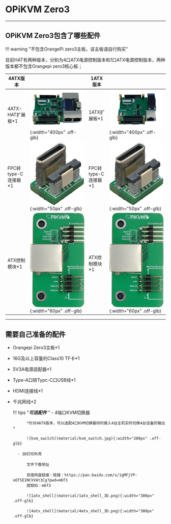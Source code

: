 # OPiKVM Zero3

---

## OPiKVM Zero3包含了哪些配件

!!! warning "不包含OrangePi zero3主板，该主板请自行购买"

 目前HAT有两种版本，分别为4口ATX电源控制版本和1口ATX电源控制版本，两种版本都不包含Orangepi zero3核心板；

| 4ATX版本 || 1ATX版本 ||
|---|---|---|---|
| 4ATX-HAT扩展板*1 | ![4atx_pcb](material/4atx_pcb.png){:width="400px" .off-glb} | 1ATX扩展板*1 | ![1atx_pcb](material/1atx_pcb.png){:width="400px" .off-glb} |
| FPC转type-C连接器*1 | ![fpc](material/fpc.png){:width="50px" .off-glb} | FPC转type-C连接器*1 | ![fpc](material/fpc.png){:width="50px" .off-glb} |
| ATX控制模块*1 | ![atx_board](material/atx_board.png){:width="60px" .off-glb} | ATX控制模块*1 | ![atx_board](material/atx_board.png){:width="60px" .off-glb} |

---

## 需要自己准备的配件

- Orangepi Zero3主板*1
- 16G及以上容量的Class10 TF卡*1
- 5V3A电源适配器*1
- Type-A口转Typc-C口USB线*1

- HDMI连接线*1
- 千兆网线*2

    !!! tips "***可选配件*** "
        - 4端口KVM切换器

            *针对4ATX版本，可以选配4口KVM切换器同时接入4台主机实时切换4台设备的输出*

            ![kvm_switch](material/kvm_switch.jpg){:width="200px" .off-glb}

        - 3D打印外壳

            文件下载地址

            百度网盘链接：链接：https://pan.baidu.com/s/1gMFjYP-u6TSE1NCVVAt3Cg?pwd=m6f3
            提取码：m6f3

            ![1atx_shell](material/1atx_shell_3D.png){:width="300px" .off-glb}

            ![4atx_shell](material/4atx_shell_3D.png){:width="300px" .off-glb}
